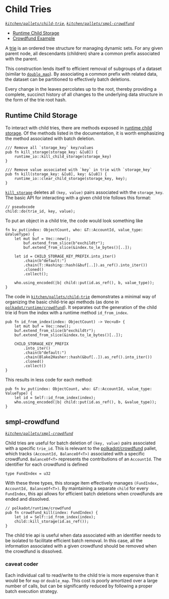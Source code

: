 # Child Tries
*[`kitchen/pallets/child-trie`](https://github.com/substrate-developer-hub/recipes/tree/master/kitchen/pallets/child-trie)*, *[`kitchen/pallets/smpl-crowdfund`](https://github.com/substrate-developer-hub/recipes/tree/master/kitchen/pallets/smpl-crowdfund)*

* [Runtime Child Storage](#storj)
* [Crowdfund Example](#smplcrwd)

A [trie](https://en.wikipedia.org/wiki/Trie) is an ordered tree structure for managing dynamic sets. For any given parent node, all descendants (children) share a common prefix associated with the parent.

This construction lends itself to efficient removal of subgroups of a dataset (similar to [`double_map`](./double.md)). By associating a common prefix with related data, the dataset can be partitioned to effectively batch deletions.

Every change in the leaves percolates up to the root, thereby providing a complete, succinct history of all changes to the underlying data structure in the form of the trie root hash.

## Runtime Child Storage <a name = "storj"></a>

To interact with child tries, there are methods exposed in [runtime child storage](https://substrate.dev/rustdocs/master/frame_support/storage/child/index.html). Of the methods listed in the documentation, it is worth emphasizing the method associated with batch deletion.

```rust, ignore
/// Remove all `storage_key` key/values
pub fn kill_storage(storage_key: &[u8]) {
	runtime_io::kill_child_storage(storage_key)
}

/// Remove value associated with `key` in trie with `storage_key`
pub fn kill(storage_key: &[u8], key: &[u8]) {
	runtime_io::clear_child_storage(storage_key, key);
}
```

[`kill_storage`](https://substrate.dev/rustdocs/master/frame_support/storage/child/fn.kill_storage.html) deletes all  `(key, value)` pairs associated with the `storage_key`. The basic API for interacting with a given child trie follows this format:

```rust, ignore
// pseudocode
child::do(trie_id, key, value);
```

To put an object in a child trie, the code would look something like

```rust, ignore
fn kv_put(index: ObjectCount, who: &T::AccountId, value_type: &ValueType) {
    let mut buf = Vec::new();
		buf.extend_from_slice(b"exchildtr");
		buf.extend_from_slice(&index.to_le_bytes()[..]);

	let id = CHILD_STORAGE_KEY_PREFIX.into_iter()
        .chain(b"default:")
        .chain(T::Hashing::hash(&buf[..]).as_ref().into_iter())
        .cloned()
        .collect();

	who.using_encoded(|b| child::put(id.as_ref(), b, value_type));
}
```

The code in [`kitchen/pallets/child-trie`](https://github.com/substrate-developer-hub/recipes/tree/master/kitchen/pallets/child-trie) demonstrates a minimal way of organizing the basic child-trie api methods (as done in [`polkadot/runtime/crowdfund`](https://github.com/paritytech/polkadot/blob/c003d73c65cdcc0367340db09522c91d1d3851fc/runtime/common/src/crowdfund.rs)). It separates out the generation of the child trie id from the index with a runtime method `id_from_index`.

```rust, ignore
pub fn id_from_index(index: ObjectCount) -> Vec<u8> {
    let mut buf = Vec::new();
    buf.extend_from_slice(b"exchildtr");
    buf.extend_from_slice(&index.to_le_bytes()[..]);

    CHILD_STORAGE_KEY_PREFIX
        .into_iter()
        .chain(b"default:")
        .chain(Blake2Hasher::hash(&buf[..]).as_ref().into_iter())
        .cloned()
        .collect()
}
```

This results in less code for each method:

```rust, ignore
pub fn kv_put(index: ObjectCount, who: &T::AccountId, value_type: ValueType) {
    let id = Self::id_from_index(index);
    who.using_encoded(|b| child::put(id.as_ref(), b, &value_type));
}
```

## smpl-crowdfund <a name = "smplcrwd"></a>
*[`kitchen/pallets/smpl-crowdfund`](https://github.com/substrate-developer-hub/recipes/tree/master/kitchen/pallets/smpl-crowdfund)*

Child tries are useful for batch deletion of `(key, value)` pairs associated with a specific `trie_id`. This is relevant to the [polkadot/crowdfund](https://github.com/paritytech/polkadot/blob/master/runtime/src/crowdfund.rs) pallet, which tracks `(AccountId, BalanceOf<T>)` associated with a specific crowdfund. `BalanceOf<T>` represents the contributions of an `AccountId`. The identifier for each crowdfund is defined

```rust, ignore
type FundIndex = u32
```

With these three types, this storage item effectively manages `(FundIndex, AccountId, BalanceOf<T>)`. By maintaining a separate `child` for every `FundIndex`, this api allows for efficient batch deletions when crowdfunds are ended and dissolved.

```rust, ignore
// polkadot/runtime/crowdfund
pub fn crowdfund_kill(index: FundIndex) {
    let id = Self::id_from_index(index);
    child::kill_storage(id.as_ref());
}
```

The child trie api is useful when data associated with an identifier needs to be isolated to facilitate efficient batch removal. In this case, all the information associated with a given crowdfund should be removed when the crowdfund is dissolved.

### caveat coder

Each individual call to read/write to the child trie is more expensive than it would be for `map` or `double_map`. This cost is poorly amortized over a large number of calls, but can be significantly reduced by following a proper batch execution strategy.
